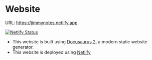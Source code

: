 # Website

URL: https://jimmynotes.netlify.app

[![Netlify Status](https://api.netlify.com/api/v1/badges/e75aa00f-ad91-4b81-ab6c-cd64452706f4/deploy-status)](https://app.netlify.com/sites/yqw738eoqk9d/deploys)

- This website is built using [Docusaurus 2](https://docusaurus.io/), a modern static website generator.
- This website is deployed using [Netlify](https://www.netlify.com/)
